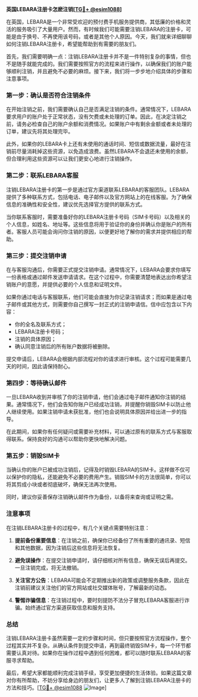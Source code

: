 **英国LEBARA注册卡怎麽注销[[TG💪+ @esim1088](https://t.me/s/esim1088)]**

在英国，LEBARA是一个非常受欢迎的预付费手机服务提供商，其低廉的价格和灵活的服务吸引了大量用户。然而，有时候我们可能需要注销LEBARA的注册卡，可能是由于换号、不再使用该号码，或者是其他个人原因。今天，我们就来详细聊聊如何注销LEBARA注册卡，希望能帮助到有需要的朋友们。

首先，我们需要明确一点：注销LEBARA注册卡并不是一件特别复杂的事情，但也不是随手就能完成的。我们需要按照官方的流程来进行操作，以确保我们的账户能够顺利注销，并且避免不必要的麻烦。接下来，我们将一步步地介绍具体的步骤和注意事项。

### **第一步：确认是否符合注销条件**
在开始注销之前，我们需要确认自己是否满足注销的条件。通常情况下，LEBARA要求用户的账户处于正常状态，没有欠费或未处理的订单。因此，在决定注销之前，请务必检查自己的账户余额和消费情况。如果账户中有剩余金额或者未处理的订单，建议先将其处理完毕。

此外，如果你的LEBARA卡上还有未使用的通话时间、短信或数据流量，最好在注销前尽量消耗掉这些资源，以免造成浪费。虽然LEBARA不会退还未使用的余额，但合理利用这些资源可以让我们更安心地进行注销操作。

### **第二步：联系LEBARA客服**
注销LEBARA注册卡的第一步是通过官方渠道联系LEBARA的客服团队。LEBARA提供了多种联系方式，包括电话、电子邮件以及官方网站上的在线客服。为了确保信息的准确性和安全性，建议优先选择官方提供的联系方式。

当你联系客服时，需要准备好你的LEBARA注册卡号码（SIM卡号码）以及相关的个人信息，如姓名、地址等。这些信息将用于验证你的身份并确认你是账户的所有者。客服人员可能会询问你注销的原因，以便更好地了解你的需求并提供相应的帮助。

### **第三步：提交注销申请**
在与客服沟通后，你需要正式提交注销申请。通常情况下，LEBARA会要求你填写一份表格或通过邮件发送申请请求。在这个过程中，你需要清楚地表达出你希望注销账户的意愿，并提供必要的个人信息和证明文件。

如果你通过电话与客服联系，他们可能会直接为你记录注销请求；而如果是通过电子邮件或其他方式，则需要你自己撰写一封正式的注销申请信。信中应包含以下内容：

- 你的全名及联系方式；
- LEBARA注册卡号码；
- 注销的具体原因；
- 确认同意注销后的所有账户数据将被删除。

提交申请后，LEBARA会根据内部流程对你的请求进行审核。这个过程可能需要几天的时间，因此请保持耐心。

### **第四步：等待确认邮件**
一旦LEBARA收到并审核了你的注销申请，他们会通过电子邮件通知你注销的结果。通常情况下，他们会告知你账户已经成功注销，并提醒你销毁SIM卡以防止他人继续使用。如果注销申请未获批准，他们也会说明具体原因并给出进一步的指导。

在此期间，如果你有任何疑问或需要补充材料，可以通过原有的联系方式与客服取得联系。保持良好的沟通可以帮助你更快地解决问题。

### **第五步：销毁SIM卡**
当确认你的账户已被成功注销后，记得及时销毁LEBARA的SIM卡。这样做不仅可以保护你的隐私，还能避免不必要的费用产生。销毁SIM卡的方法很简单，你可以将其剪成小块或者彻底破坏，确保无法再次使用。

同时，建议你妥善保存注销确认邮件作为备份，以备将来查询或证明之需。

### **注意事项**
在注销LEBARA注册卡的过程中，有几个关键点需要特别注意：

1. **提前备份重要信息**：在注销之前，确保你已经备份了所有重要的通讯录、短信和其他数据，因为注销后这些信息将无法恢复。
   
2. **避免误操作**：在提交注销申请时，请仔细核对所有信息，确保无误后再提交。一旦注销完成，将无法撤销。

3. **关注官方公告**：LEBARA可能会不定期推出新的政策或调整服务条款，因此在注销前建议关注他们的官方网站或社交媒体账号，了解最新的动态。

4. **警惕诈骗信息**：在注销过程中，要时刻提防不法分子冒充LEBARA客服进行诈骗。始终通过官方渠道获取信息和服务支持。

### **总结**
注销LEBARA注册卡虽然需要一定的步骤和时间，但只要按照官方流程操作，整个过程其实并不复杂。从确认条件到提交申请，再到最终销毁SIM卡，每一个环节都需要认真对待。如果你在操作过程中遇到任何困难，都可以随时联系LEBARA的客服寻求帮助。

最后，希望大家都能顺利完成注销手续，享受更加便捷的生活体验。如果这篇文章对你有所帮助，不妨分享给身边的朋友们，让更多人了解到注销LEBARA注册卡的方法和技巧。[[TG💪+ @esim1088](https://t.me/s/esim1088) ![Image](https://i.postimg.cc/4NQfJmqS/Snipaste-2025-05-13-00-14-12.png)]